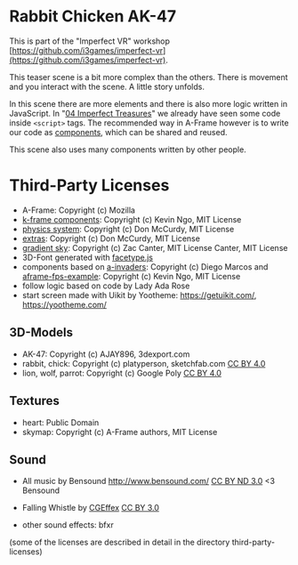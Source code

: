 # Rabbit Chicken AK-47

This is part of the "Imperfect VR" workshop [https://github.com/i3games/imperfect-vr](https://github.com/i3games/imperfect-vr).

This teaser scene is a bit more complex than the others.
There is movement and you interact with the scene. A little story unfolds.

In this scene there are more elements and there is also more logic written in JavaScript. In "[04 Imperfect Treasures](https://github.com/i3games/imperfect-vr/tree/master/04_imperfect_treasures)" we already have seen some code inside `<script>` tags. The recommended way in A-Frame however is to write our code as [components](https://aframe.io/docs/master/introduction/writing-a-component.html), which can be shared and reused.

This scene also uses many components written by other people. 

# Third-Party Licenses

* A-Frame: Copyright (c) Mozilla
* [k-frame components](https://github.com/ngokevin/k-frame): Copyright (c) Kevin Ngo, MIT License
* [physics system](https://github.com/donmccurdy/aframe-physics-system): Copyright (c) Don McCurdy, MIT License
* [extras](https://github.com/donmccurdy/aframe-extras): Copyright (c) Don McCurdy, MIT License
* [gradient sky](https://github.com/zcanter/aframe-gradient-sky): Copyright (c) Zac Canter, MIT License
Canter, MIT License
* 3D-Font generated with [facetype.js](http://gero3.github.io/facetype.js/)
* components based on [a-invaders](https://github.com/dmarcos/a-invaders): Copyright (c) Diego Marcos and [aframe-fps-example](https://github.com/ngokevin/aframe-fps-example): Copyright (c) Kevin Ngo, MIT License
* follow logic based on code by Lady Ada Rose
* start screen made with Uikit by Yootheme: https://getuikit.com/, https://yootheme.com/

## 3D-Models
* AK-47: Copyright (c) AJAY896, 3dexport.com
* rabbit, chick: Copyright (c) platyperson, sketchfab.com [CC BY 4.0](http://creativecommons.org/licenses/by/4.0/)
* lion, wolf, parrot: Copyright (c) Google Poly [CC BY 4.0](http://creativecommons.org/licenses/by/4.0/)

## Textures
* heart: Public Domain
* skymap: Copyright (c) A-Frame authors, MIT License

## Sound
* All music by Bensound http://www.bensound.com/ [CC BY ND 3.0](https://creativecommons.org/licenses/by-nd/3.0/) <3 Bensound

* Falling Whistle by [CGEffex](https://www.freesound.org/people/CGEffex/sounds/89538/) [CC BY 3.0](http://creativecommons.org/licenses/by/3.0/)

* other sound effects: bfxr

(some of the licenses are described in detail in the directory third-party-licenses)
